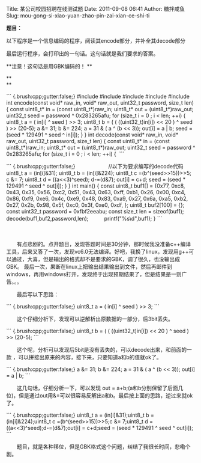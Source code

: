 Title: 某公司校园招聘在线测试题
Date: 2011-09-08 06:41
Author: 糖拌咸鱼
Slug: mou-gong-si-xiao-yuan-zhao-pin-zai-xian-ce-shi-ti

<div>

**题目：**

</div>

</p>

<div>

以下程序是一个信息编码的程序，阅读其encode部分，并补全其decode部分 

</div>

</p>

<div>

最后运行程序，会打印出的一句话。这句话就是我们要求的答案。 

</div>

</p>

<div>

</div>

</p>

<div>

**注意！这句话是用GBK编码的！ **

</div>

</p>

<div>

**  
**

</div>

</p>

<div>

</p>

<div class="cnblogs_Highlighter">

</p>
<p>
``` {.brush:cpp;gutter:false;}
#include  <stdio.h> #include  <stdlib.h> #include  <stdint.h> #include  <assert.h> #include  <string.h> int  encode(const  void*  raw_in,  void*  raw_out,  uint32_t  password,  size_t  len) { const  uint8_t*  in  =  (const  uint8_t*)raw_in; uint8_t*  out  =  (uint8_t*)raw_out; uint32_t  seed  =  password  ^  0x283265afu; for  (size_t  i  =  0  ;  i  <  len;  ++i)  {     uint8_t  a  =  (  in[i]  ^  seed  )  >>  3;    uint8_t  b  =  (  (  ((uint32_t)in[i])  <<  20  )  ^  seed  )  >>  (20-5);   a  &=  31;   b  &=  224;  a  =  31  &  (  a  ^  (b  <<  3));     out[i]  =  a  |  b;  seed  =  (seed  *  129491  ^  seed  ^  in[i]); } } int  decode(const  void*  raw_in,  void*  raw_out,  uint32_t  password,  size_t  len) {     const  uint8_t*  in  =  (const  uint8_t*)raw_in;     uint8_t*  out  =  (uint8_t*)raw_out;  uint32_t  seed  =  password  ^  0x283265afu;     for  (size_t  i  =  0  ;  i  <  len;  ++i)  { 
```

</p>
<p>
``` {.brush:cpp;gutter:false;}
　　　　　　//以下为要求编写的decode代码     uint8_t a = (in[i]&31);      uint8_t b = (in[i]&224);     uint8_t c =(b^(seed>>15))>>5;        c &= 7;      uint8_t d = ((a<<3)^seed);     d-=(d&7);        out[i] = c+d;        seed  =  (seed  *  129491  ^  seed  ^  out[i]);  } } int  main() {  const  uint8_t  buf1[]  =  {0x77,  0xc8,  0x43,  0x35,  0x56,  0xc2,  0x51,  0x43,  0x63,  0xff,  0xb1,  0x26,  0x00,  0xc4,  0x86,  0xf9,  0xe6,  0x4c,  0xe9,  0x48,  0x83,  0xa9,  0x27,  0x6a,  0xa5,  0xb2,  0x27,  0x2b,  0x98,  0x5f,  0xc0,  0x3f,  0xe0,  0xdf,  };     uint8_t  buf2[100]  =  {};   const  uint32_t  password  =  0xfbf2eeabu;   const  size_t  len  =  sizeof(buf1);     decode(buf1,buf2,password,len);　　　printf("%s\d",buf1);    } 
```

</p>
<p>

</div>

</p>

　　

</p>
<p>

</div>

</p>

<div>

</p>

　　有点悲剧的。点开题目，发现答题时间是30分钟，那时候我没准备c++编译工具，后来又答了一次，发现vc6.0无法编译。好吧，我换了linux，发现用g++可以通过，大喜，但是输出的格式却不是要求的GBK，调了很久，也没输出成GBK。
最后一次，果断在linux上把输出结果输出到文件，然后再邮件到windows，再用windows打开，发现终于出现预期结果了，但是结果是一则广告。。。 

</p>

　　最后写以下思路：

</p>

<div class="cnblogs_Highlighter">

</p>
<p>
``` {.brush:cpp;gutter:false;}
uint8_t  a  =  (  in[i]  ^  seed  )  >>  3; 
```

</p>
<p>

</div>

</p>

　　这个仔细分析下，发现可以逆解析出原数据的一部分，后3bit丢失。

</p>

<div class="cnblogs_Highlighter">

</p>
<p>
``` {.brush:cpp;gutter:false;}
uint8_t  b  =  (  (  ((uint32_t)in[i])  <<  20  )  ^  seed  )  >>  (20-5); 
```

</p>
<p>

</div>

</p>

　　这个呢，分析可以发现后5bit是没有丢失的，可以decode出来，和前面的一款
，可以拼接出原来的内容，接下来，只要知道a和b的值就ok了。

</p>

<div class="cnblogs_Highlighter">

</p>
<p>
``` {.brush:cpp;gutter:false;}
a  &=  31; b  &=  224; a  =  31  &  (  a  ^  (b  <<  3)); out[i]  =  a  |  b; 
```

</p>
<p>

</div>

</p>

　　这几句话，仔细分析一下，可以发现 out =
a+b;(a和b分别保留了后面几位)，但是通过out用&=可以很容易反解出a和b。最后按上面的思路，逆过来就ok了。

</p>

<div class="cnblogs_Highlighter">

</p>
<p>
``` {.brush:cpp;gutter:false;}
uint8_t a = (in[i]&31);uint8_t b = (in[i]&224);uint8_t c =(b^(seed>>15))>>5;c &= 7;uint8_t d = ((a<<3)^seed);d-=(d&7);out[i] = c+d;seed  =  (seed  *  129491  ^  seed  ^  out[i]); 
```

</p>
<p>

</div>

</p>

　　题目，就是各种移位，但是GBK格式这个问题，纠结了我很长时间，悲嘞个剧。

</p>

</p>
<p>

</div>

</p>

